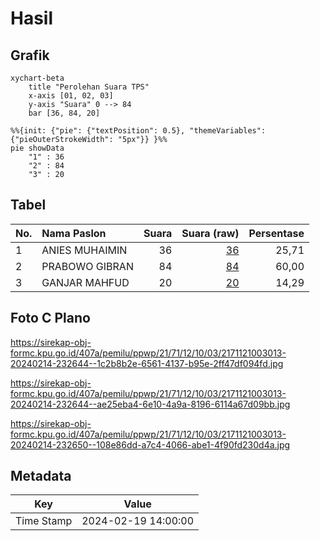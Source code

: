 # Hasil

## Grafik

```mermaid
xychart-beta
    title "Perolehan Suara TPS"
    x-axis [01, 02, 03]
    y-axis "Suara" 0 --> 84
    bar [36, 84, 20]
```

```mermaid
%%{init: {"pie": {"textPosition": 0.5}, "themeVariables": {"pieOuterStrokeWidth": "5px"}} }%%
pie showData
    "1" : 36
    "2" : 84
    "3" : 20
```

## Tabel

| No. | Nama Paslon    | Suara | Suara (raw) | Persentase |
|:--- |:-------------- | -----:| -----------:| ----------:|
| 1   | ANIES MUHAIMIN | 36    | [36][p-1]   | 25,71      |
| 2   | PRABOWO GIBRAN | 84    | [84][p-2]   | 60,00      |
| 3   | GANJAR MAHFUD  | 20    | [20][p-3]   | 14,29      |


[p-1]: https://github.com/gigit-pemilu/pemilu-2024-21-kepulauan-riau/blob/main/pilpres/hitung-suara/sub/21-kepulauan-riau/sub/71-kota-batam/sub/12-batu-aji/sub/1003-kibing/sub/013-tps/sub/paslon-1.txt
[p-2]: https://github.com/gigit-pemilu/pemilu-2024-21-kepulauan-riau/blob/main/pilpres/hitung-suara/sub/21-kepulauan-riau/sub/71-kota-batam/sub/12-batu-aji/sub/1003-kibing/sub/013-tps/sub/paslon-2.txt
[p-3]: https://github.com/gigit-pemilu/pemilu-2024-21-kepulauan-riau/blob/main/pilpres/hitung-suara/sub/21-kepulauan-riau/sub/71-kota-batam/sub/12-batu-aji/sub/1003-kibing/sub/013-tps/sub/paslon-3.txt

## Foto C Plano

https://sirekap-obj-formc.kpu.go.id/407a/pemilu/ppwp/21/71/12/10/03/2171121003013-20240214-232644--1c2b8b2e-6561-4137-b95e-2ff47df094fd.jpg

https://sirekap-obj-formc.kpu.go.id/407a/pemilu/ppwp/21/71/12/10/03/2171121003013-20240214-232644--ae25eba4-6e10-4a9a-8196-6114a67d09bb.jpg

https://sirekap-obj-formc.kpu.go.id/407a/pemilu/ppwp/21/71/12/10/03/2171121003013-20240214-232650--108e86dd-a7c4-4066-abe1-4f90fd230d4a.jpg


## Metadata

| Key        | Value               |
| ---------- | ------------------- |
| Time Stamp | 2024-02-19 14:00:00 |



